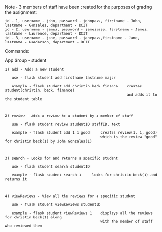 
Note - 3 members of staff have been created for the purposes of grading the assignment:

    id - 1, username - john, password - johnpass, firstname - John, lastname - Gonzales, department - DCIT
    id - 2, username - james, password - jamespass, firstname - James, lastname - Laurence, department - DCIT
    id - 3, username - jane, password - janepass,firstname - Jane, lastname - Hnederson, department - DCIT


Commands:


App Group - student


    1) add - Adds a new student

       use - flask student add firstname lastname major

       example - flask student add christin beck finance    creates student(christin, beck, finance)
                                                            and adds it to the student table



    2) review - Adds a review to a student by a member of staff

       use - flask student review studentID staffID, text

       example - flask student add 1 1 good     creates review(1, 1, good)               
                                                which is the review "good" for christin beck(1) by John Gonzales(1) 



    3) search - Looks for and returns a specific student

       use - flask student search studentID

       example - flask student search 1     looks for christin beck(1) and returns it 



    4) viewReviews - View all the reviews for a specific student

       use - flask stduent viewReviews studentID

       example - flask student viewReviews 1    displays all the reviews for christin beck(1) along
                                                with the member of staff who reviewed them
